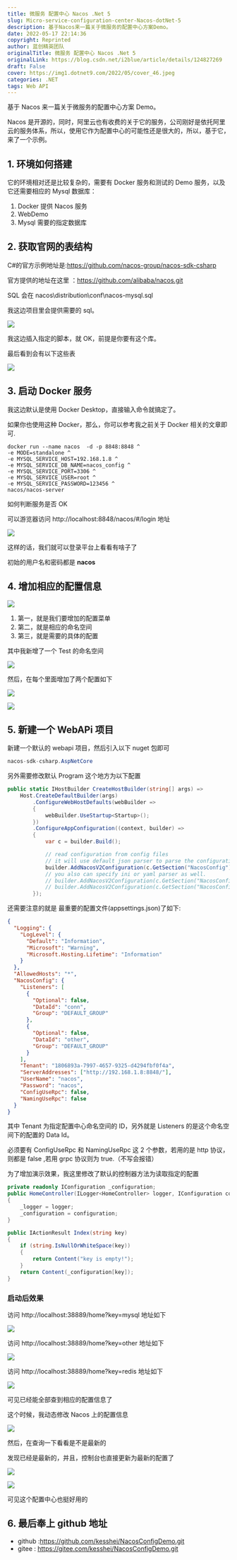 ```yaml
---
title: 微服务 配置中心 Nacos .Net 5
slug: Micro-service-configuration-center-Nacos-dotNet-5
description: 基于Nacos来一篇关于微服务的配置中心方案Demo。
date: 2022-05-17 22:14:36
copyright: Reprinted
author: 蓝创精英团队
originalTitle: 微服务 配置中心 Nacos .Net 5
originalLink: https://blog.csdn.net/i2blue/article/details/124827269
draft: False
cover: https://img1.dotnet9.com/2022/05/cover_46.jpeg
categories: .NET
tags: Web API
---
```


基于 Nacos 来一篇关于微服务的配置中心方案 Demo。

Nacos 是开源的，同时，阿里云也有收费的关于它的服务，公司刚好是依托阿里云的服务体系，所以，使用它作为配置中心的可能性还是很大的，所以，基于它，来了一个示例。

## 1. 环境如何搭建

它的环境相对还是比较复杂的，需要有 Docker 服务和测试的 Demo 服务，以及它还需要相应的 Mysql 数据库：

1.  Docker 提供 Nacos 服务
2.  WebDemo
3.  Mysql 需要的指定数据库

## 2. 获取官网的表结构

C#的官方示例地址是:https://github.com/nacos-group/nacos-sdk-csharp

官方提供的地址在这里 ：https://github.com/alibaba/nacos.git

SQL 会在 nacos\distribution\conf\nacos-mysql.sql

我这边项目里会提供需要的 sql。

![](https://img1.dotnet9.com/2022/05/4601.png)

我这边插入指定的脚本，就 OK，前提是你要有这个库。

最后看到会有以下这些表

![](https://img1.dotnet9.com/2022/05/4602.png)

## 3. 启动 Docker 服务

我这边默认是使用 Docker Desktop，直接输入命令就搞定了。

如果你也使用这种 Docker，那么，你可以参考我之前关于 Docker 相关的文章即可.

```shell
docker run --name nacos  -d -p 8848:8848 ^
-e MODE=standalone ^
-e MYSQL_SERVICE_HOST=192.168.1.8 ^
-e MYSQL_SERVICE_DB_NAME=nacos_config ^
-e MYSQL_SERVICE_PORT=3306 ^
-e MYSQL_SERVICE_USER=root ^
-e MYSQL_SERVICE_PASSWORD=123456 ^
nacos/nacos-server
```

如何判断服务是否 OK

可以游览器访问 http://localhost:8848/nacos/#/login 地址

![](https://img1.dotnet9.com/2022/05/4603.png)

这样的话，我们就可以登录平台上看看有啥子了

初始的用户名和密码都是 **nacos**

## 4. 增加相应的配置信息

![](https://img1.dotnet9.com/2022/05/4604.png)

1.  第一，就是我们要增加的配置菜单
2.  第二，就是相应的命名空间
3.  第三，就是需要的具体的配置

其中我新增了一个 Test 的命名空间

![](https://img1.dotnet9.com/2022/05/4605.png)

然后，在每个里面增加了两个配置如下

![](https://img1.dotnet9.com/2022/05/4606.png)

![](https://img1.dotnet9.com/2022/05/4607.png)

## 5. 新建一个 WebAPi 项目

新建一个默认的 webapi 项目，然后引入以下 nuget 包即可

```csharp
nacos-sdk-csharp.AspNetCore
```

另外需要修改默认 Program 这个地方为以下配置

```csharp
public static IHostBuilder CreateHostBuilder(string[] args) =>
    Host.CreateDefaultBuilder(args)
        .ConfigureWebHostDefaults(webBuilder =>
        {
            webBuilder.UseStartup<Startup>();
        })
        .ConfigureAppConfiguration((context, builder) =>
        {
            var c = builder.Build();

            // read configuration from config files
            // it will use default json parser to parse the configuration store in nacos server.
            builder.AddNacosV2Configuration(c.GetSection("NacosConfig"));
            // you also can specify ini or yaml parser as well.
            // builder.AddNacosV2Configuration(c.GetSection("NacosConfig"), Nacos.IniParser.IniConfigurationStringParser.Instance);
            // builder.AddNacosV2Configuration(c.GetSection("NacosConfig"), Nacos.YamlParser.YamlConfigurationStringParser.Instance);
        });
```

还需要注意的就是 最重要的配置文件(appsettings.json)了如下:

```json
{
  "Logging": {
    "LogLevel": {
      "Default": "Information",
      "Microsoft": "Warning",
      "Microsoft.Hosting.Lifetime": "Information"
    }
  },
  "AllowedHosts": "*",
  "NacosConfig": {
    "Listeners": [
      {
        "Optional": false,
        "DataId": "conn",
        "Group": "DEFAULT_GROUP"
      },
      {
        "Optional": false,
        "DataId": "other",
        "Group": "DEFAULT_GROUP"
      }
    ],
    "Tenant": "1806893a-7997-4657-9325-d4294fbf0f4a",
    "ServerAddresses": ["http://192.168.1.8:8848/"],
    "UserName": "nacos",
    "Password": "nacos",
    "ConfigUseRpc": false,
    "NamingUseRpc": false
  }
}
```

其中 Tenant 为指定配置中心命名空间的 ID，另外就是 Listeners 的是这个命名空间下的配置的 Data Id。

必须要有 ConfigUseRpc 和 NamingUseRpc 这 2 个参数，若用的是 http 协议，则都是 false ,若用 grpc 协议则为 true.（不写会报错）

为了增加演示效果，我这里修改了默认的控制器方法为读取指定的配置

```csharp
private readonly IConfiguration _configuration;
public HomeController(ILogger<HomeController> logger, IConfiguration configuration)
{
    _logger = logger;
    _configuration = configuration;
}

public IActionResult Index(string key)
{
    if (string.IsNullOrWhiteSpace(key))
    {
        return Content("key is empty!");
    }
    return Content(_configuration[key]);
}

```

### 启动后效果

访问 http://localhost:38889/home?key=mysql 地址如下

![](https://img1.dotnet9.com/2022/05/4608.png)

访问 http://localhost:38889/home?key=other 地址如下

![](https://img1.dotnet9.com/2022/05/4609.png)

访问 http://localhost:38889/home?key=redis 地址如下

![](https://img1.dotnet9.com/2022/05/4610.png)

可见已经能全部查到相应的配置信息了

这个时候，我动态修改 Nacos 上的配置信息

![](https://img1.dotnet9.com/2022/05/4611.png)

然后，在查询一下看看是不是最新的

发现已经是最新的，并且，控制台也直接更新为最新的配置了

![](https://img1.dotnet9.com/2022/05/4612.png)

![](https://img1.dotnet9.com/2022/05/4613.png)

可见这个配置中心也挺好用的

## 6. 最后奉上 github 地址

- github :https://github.com/kesshei/NacosConfigDemo.git
- gitee : https://gitee.com/kesshei/NacosConfigDemo.git
